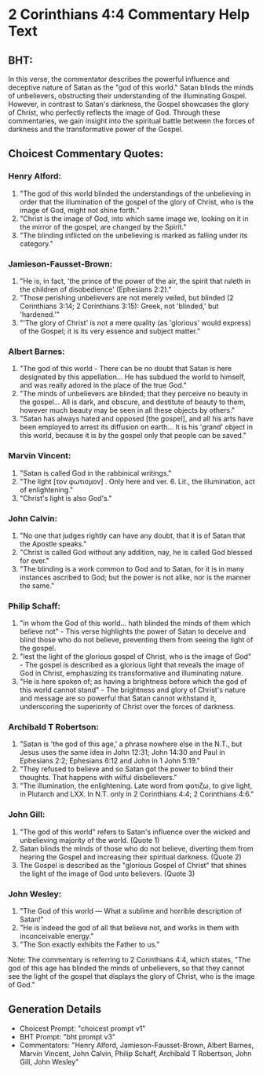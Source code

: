 # 2 Corinthians 4:4 Commentary Help Text

## BHT:
In this verse, the commentator describes the powerful influence and deceptive nature of Satan as the "god of this world." Satan blinds the minds of unbelievers, obstructing their understanding of the illuminating Gospel. However, in contrast to Satan's darkness, the Gospel showcases the glory of Christ, who perfectly reflects the image of God. Through these commentaries, we gain insight into the spiritual battle between the forces of darkness and the transformative power of the Gospel.

## Choicest Commentary Quotes:
### Henry Alford:
1. "The god of this world blinded the understandings of the unbelieving in order that the illumination of the gospel of the glory of Christ, who is the image of God, might not shine forth." 
2. "Christ is the image of God, into which same image we, looking on it in the mirror of the gospel, are changed by the Spirit."
3. "The blinding inflicted on the unbelieving is marked as falling under its category."

### Jamieson-Fausset-Brown:
1. "He is, in fact, 'the prince of the power of the air, the spirit that ruleth in the children of disobedience' (Ephesians 2:2)."
2. "Those perishing unbelievers are not merely veiled, but blinded (2 Corinthians 3:14; 2 Corinthians 3:15): Greek, not 'blinded,' but 'hardened.'"
3. "'The glory of Christ' is not a mere quality (as 'glorious' would express) of the Gospel; it is its very essence and subject matter."


### Albert Barnes:
1. "The god of this world - There can be no doubt that Satan is here designated by this appellation... He has subdued the world to himself, and was really adored in the place of the true God."
2. "The minds of unbelievers are blinded; that they perceive no beauty in the gospel... All is dark, and obscure, and destitute of beauty to them, however much beauty may be seen in all these objects by others."
3. "Satan has always hated and opposed [the gospel], and all his arts have been employed to arrest its diffusion on earth... It is his 'grand' object in this world, because it is by the gospel only that people can be saved."

### Marvin Vincent:
1. "Satan is called God in the rabbinical writings."
2. "The light [τον φωτισμον] . Only here and ver. 6. Lit., the illumination, act of enlightening."
3. "Christ's light is also God's."

### John Calvin:
1. "No one that judges rightly can have any doubt, that it is of Satan that the Apostle speaks."
2. "Christ is called God without any addition, nay, he is called God blessed for ever."
3. "The blinding is a work common to God and to Satan, for it is in many instances ascribed to God; but the power is not alike, nor is the manner the same."

### Philip Schaff:
1. "in whom the God of this world... hath blinded the minds of them which believe not" - This verse highlights the power of Satan to deceive and blind those who do not believe, preventing them from seeing the light of the gospel.
2. "lest the light of the glorious gospel of Christ, who is the image of God" - The gospel is described as a glorious light that reveals the image of God in Christ, emphasizing its transformative and illuminating nature.
3. "He is here spoken of; as having a brightness before which the god of this world cannot stand" - The brightness and glory of Christ's nature and message are so powerful that Satan cannot withstand it, underscoring the superiority of Christ over the forces of darkness.

### Archibald T Robertson:
1. "Satan is 'the god of this age,' a phrase nowhere else in the N.T., but Jesus uses the same idea in John 12:31; John 14:30 and Paul in Ephesians 2:2; Ephesians 6:12 and John in 1 John 5:19."
2. "They refused to believe and so Satan got the power to blind their thoughts. That happens with wilful disbelievers."
3. "The illumination, the enlightening. Late word from φοτιζω, to give light, in Plutarch and LXX. In N.T. only in 2 Corinthians 4:4; 2 Corinthians 4:6."

### John Gill:
1. "The god of this world" refers to Satan's influence over the wicked and unbelieving majority of the world. (Quote 1)
2. Satan blinds the minds of those who do not believe, diverting them from hearing the Gospel and increasing their spiritual darkness. (Quote 2)
3. The Gospel is described as the "glorious Gospel of Christ" that shines the light of the image of God unto believers. (Quote 3)

### John Wesley:
1. "The God of this world — What a sublime and horrible description of Satan!"
2. "He is indeed the god of all that believe not, and works in them with inconceivable energy."
3. "The Son exactly exhibits the Father to us."

Note: The commentary is referring to 2 Corinthians 4:4, which states, "The god of this age has blinded the minds of unbelievers, so that they cannot see the light of the gospel that displays the glory of Christ, who is the image of God."


## Generation Details
- Choicest Prompt: "choicest prompt v1"
- BHT Prompt: "bht prompt v3"
- Commentators: "Henry Alford, Jamieson-Fausset-Brown, Albert Barnes, Marvin Vincent, John Calvin, Philip Schaff, Archibald T Robertson, John Gill, John Wesley"
